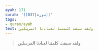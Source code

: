 ```yaml
---
ayah: 171
surah: '[[037|سورة]]'
tags:
- quran/ayah
text: ولقد سبقت كلمتنا لعبادنا المرسلين
---
```

> ولقد سبقت كلمتنا لعبادنا المرسلين

